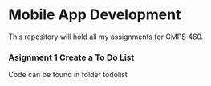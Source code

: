 # Mobile App Development
This repository will hold all my assignments for CMPS 460.

### Asignment 1 Create a To Do List
Code can be found in folder todolist 
